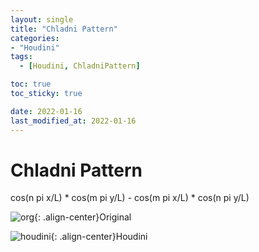 ```yaml
---
layout: single
title: "Chladni Pattern"
categories:
- "Houdini"
tags:
  - [Houdini, ChladniPattern]

toc: true
toc_sticky: true

date: 2022-01-16
last_modified_at: 2022-01-16
---
```


Chladni Pattern
===  
  
  
cos(n pi x/L) * cos(m pi y/L) - cos(m pi x/L) * cos(n pi y/L)    

![org](/Images/Chladni%20Pattern_org.gif){: .align-center}Original  

![houdini](/Images/Chladni%20Pattern.gif){: .align-center}Houdini  
